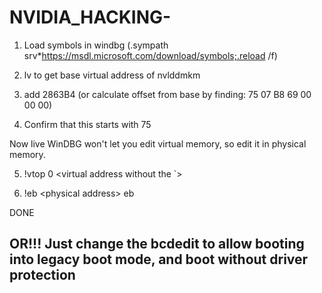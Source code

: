 # NVIDIA_HACKING-

1) Load symbols in windbg (.sympath srv*https://msdl.microsoft.com/download/symbols;.reload /f)

2) lv to get base virtual address of nvlddmkm

3) add 2863B4 (or calculate offset from base by finding: 75 07 B8 69 00 00 00)

4) Confirm that this starts with 75



Now live WinDBG won't let you edit virtual memory, so edit it in physical memory.

5) !vtop 0 \<virtual address without the `\>

6) !eb \<physical address\> eb

DONE

OR!!! Just change the bcdedit to allow booting into legacy boot mode, and boot without driver
protection
---------------------------------
